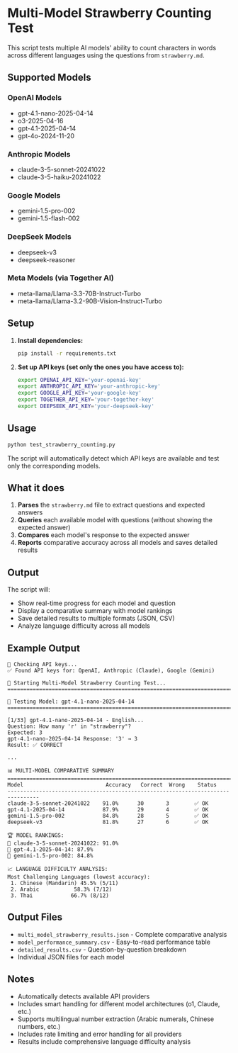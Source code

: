 # Multi-Model Strawberry Counting Test

This script tests multiple AI models' ability to count characters in words across different languages using the questions from `strawberry.md`.

## Supported Models

### OpenAI Models
- gpt-4.1-nano-2025-04-14
- o3-2025-04-16
- gpt-4.1-2025-04-14
- gpt-4o-2024-11-20

### Anthropic Models
- claude-3-5-sonnet-20241022
- claude-3-5-haiku-20241022

### Google Models
- gemini-1.5-pro-002
- gemini-1.5-flash-002

### DeepSeek Models
- deepseek-v3
- deepseek-reasoner

### Meta Models (via Together AI)
- meta-llama/Llama-3.3-70B-Instruct-Turbo
- meta-llama/Llama-3.2-90B-Vision-Instruct-Turbo

## Setup

1. **Install dependencies:**
   ```bash
   pip install -r requirements.txt
   ```

2. **Set up API keys (set only the ones you have access to):**
   ```bash
   export OPENAI_API_KEY='your-openai-key'
   export ANTHROPIC_API_KEY='your-anthropic-key'
   export GOOGLE_API_KEY='your-google-key'
   export TOGETHER_API_KEY='your-together-key'
   export DEEPSEEK_API_KEY='your-deepseek-key'
   ```

## Usage

```bash
python test_strawberry_counting.py
```

The script will automatically detect which API keys are available and test only the corresponding models.

## What it does

1. **Parses** the `strawberry.md` file to extract questions and expected answers
2. **Queries** each available model with questions (without showing the expected answer)
3. **Compares** each model's response to the expected answer
4. **Reports** comparative accuracy across all models and saves detailed results

## Output

The script will:
- Show real-time progress for each model and question
- Display a comparative summary with model rankings
- Save detailed results to multiple formats (JSON, CSV)
- Analyze language difficulty across all models

## Example Output

```
🔧 Checking API keys...
✅ Found API keys for: OpenAI, Anthropic (Claude), Google (Gemini)

🍓 Starting Multi-Model Strawberry Counting Test...
================================================================================

🤖 Testing Model: gpt-4.1-nano-2025-04-14
================================================================================

[1/33] gpt-4.1-nano-2025-04-14 - English...
Question: How many 'r' in "strawberry"?
Expected: 3
gpt-4.1-nano-2025-04-14 Response: '3' → 3
Result: ✅ CORRECT

...

📊 MULTI-MODEL COMPARATIVE SUMMARY
================================================================================
Model                          Accuracy   Correct  Wrong    Status    
--------------------------------------------------------------------------------
claude-3-5-sonnet-20241022    91.0%      30       3        ✅ OK      
gpt-4.1-2025-04-14            87.9%      29       4        ✅ OK      
gemini-1.5-pro-002            84.8%      28       5        ✅ OK      
deepseek-v3                   81.8%      27       6        ✅ OK      

🏆 MODEL RANKINGS:
🥇 claude-3-5-sonnet-20241022: 91.0%
🥈 gpt-4.1-2025-04-14: 87.9%
🥉 gemini-1.5-pro-002: 84.8%

📈 LANGUAGE DIFFICULTY ANALYSIS:
Most Challenging Languages (lowest accuracy):
 1. Chinese (Mandarin) 45.5% (5/11)
 2. Arabic           58.3% (7/12)
 3. Thai            66.7% (8/12)
```

## Output Files

- `multi_model_strawberry_results.json` - Complete comparative analysis
- `model_performance_summary.csv` - Easy-to-read performance table
- `detailed_results.csv` - Question-by-question breakdown
- Individual JSON files for each model

## Notes

- Automatically detects available API providers
- Includes smart handling for different model architectures (o1, Claude, etc.)
- Supports multilingual number extraction (Arabic numerals, Chinese numbers, etc.)
- Includes rate limiting and error handling for all providers
- Results include comprehensive language difficulty analysis 